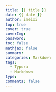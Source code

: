 ```yaml
---
title: {{ title }}
date: {{ date }}
author: imeixi
top: true
cover: true
coverImg: 
password: 
toc: false
mathjax: false
summary: 
categories: Markdown
tags:
  - Typora
  - Markdown
type: 
comments: false
---
```

